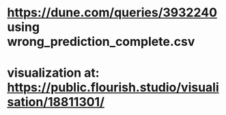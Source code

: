 # https://dune.com/queries/3932240 using wrong_prediction_complete.csv
# visualization at: https://public.flourish.studio/visualisation/18811301/